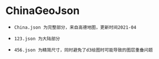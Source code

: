# ChinaGeoJson

* ` China.json 为完整部分，来自高德地图，更新时间2021-04 `

* ` 123.json 为大陆部分 `

* ` 456.json 为精简尺寸，同时避免了d3绘图时可能导致的图层重叠问题 `
